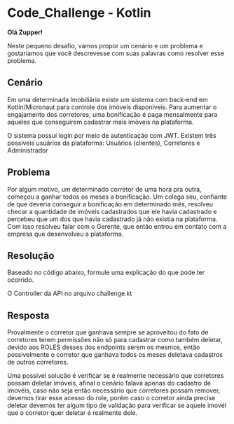 # Code_Challenge - Kotlin

**Olá Zupper!**

Neste pequeno desafio, vamos propor um cenário e um problema e gostariamos que você descrevesse com suas palavras como resolver esse problema.

## Cenário
Em uma determinada Imobiliária existe um sistema com back-end em Kotlin/Micronaut para controle dos imóveis disponíveis.
Para aumentar o engajamento dos corretores, uma bonificação é paga mensalmente para aqueles que conseguirem cadastrar mais imóveis na plataforma.

O sistema possuí login por meio de autenticação com JWT. Existem três possíveis usuários da plataforma: Usuários (clientes), Corretores e Administrador

## Problema
Por algum motivo, um determinado corretor de uma hora pra outra, começou a ganhar todos os meses a bonificação. Um colega seu, confiante de que deveria conseguir
a bonificação em determinado mês, resolveu checar a quantidade de imóveis cadastrados que ele havia cadastrado e percebeu que um dos que havia cadastrado já não
existia na plataforma. Com isso resolveu falar com o Gerente, que então entrou em contato com a empresa que desenvolveu a plataforma.

## Resolução
Baseado no código abaixo, formule uma explicação do que pode ter ocorrido.

O Controller da API no arquivo challenge.kt

## Resposta
Provalmente o corretor que ganhava sempre se aproveitou do fato de corretores terem permissões não só para cadastrar como também deletar, devido aos ROLES desses dos endpoints serem os mesmos, então possivelmente o corretor que ganhava todos os meses deletava cadastros de outros corretores.

Uma possível solução é verificar se é realmente necessário que corretores possam deletar imóveis, afinal o cenário falava apenas do cadastro de imovéis, caso não seja então necessário que corretores possam remover, devemos tirar esse acesso do role, porém caso o corretor ainda precise deletar devemos ter algum tipo de validação para verificar se aquele imovél que o corretor quer deletar é realmente dele.
